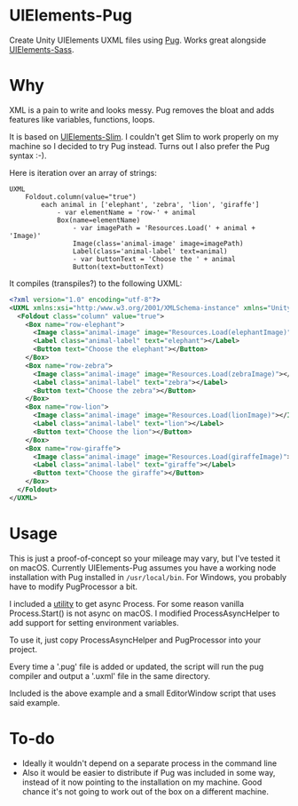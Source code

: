 # UIElements-Pug
Create Unity UIElements UXML files using [Pug](https://github.com/pugjs/pug). Works great alongside [UIElements-Sass](https://github.com/eidetic-av/UIElements-Sass).

# Why
XML is a pain to write and looks messy. Pug removes the bloat and adds features like variables, functions, loops. 

It is based on [UIElements-Slim](https://github.com/eidetic-av/UIElements-Slim). I couldn't get Slim to work properly on my machine so I decided to try Pug instead. Turns out I also prefer the Pug syntax :-).

Here is iteration over an array of strings:
```pug
UXML
    Foldout.column(value="true")
        each animal in ['elephant', 'zebra', 'lion', 'giraffe']
            - var elementName = 'row-' + animal
            Box(name=elementName)
                - var imagePath = 'Resources.Load(' + animal + 'Image)'
                Image(class='animal-image' image=imagePath)
                Label(class='animal-label' text=animal)
                - var buttonText = 'Choose the ' + animal
                Button(text=buttonText)
```
It compiles (transpiles?) to the following UXML:
```xml
<?xml version="1.0" encoding="utf-8"?>
<UXML xmlns:xsi="http:/www.w3.org/2001/XMLSchema-instance" xmlns="UnityEngine.UIElements" xsi:noNamespaceSchemaLocation="../UIElementsSchema/UIElements.xsd" xsi:schemaLocation="UnityEngine.UIElements ../UIElementsSchema/UnityEngine.UIElements.xsd">
  <Foldout class="column" value="true">
    <Box name="row-elephant">
      <Image class="animal-image" image="Resources.Load(elephantImage)"></Image>
      <Label class="animal-label" text="elephant"></Label>
      <Button text="Choose the elephant"></Button>
    </Box>
    <Box name="row-zebra">
      <Image class="animal-image" image="Resources.Load(zebraImage)"></Image>
      <Label class="animal-label" text="zebra"></Label>
      <Button text="Choose the zebra"></Button>
    </Box>
    <Box name="row-lion">
      <Image class="animal-image" image="Resources.Load(lionImage)"></Image>
      <Label class="animal-label" text="lion"></Label>
      <Button text="Choose the lion"></Button>
    </Box>
    <Box name="row-giraffe">
      <Image class="animal-image" image="Resources.Load(giraffeImage)"></Image>
      <Label class="animal-label" text="giraffe"></Label>
      <Button text="Choose the giraffe"></Button>
    </Box>
  </Foldout>
</UXML>
```

# Usage
This is just a proof-of-concept so your mileage may vary, but I've tested it on macOS. Currently UIElements-Pug assumes you have a working node installation with Pug installed in `/usr/local/bin`. For Windows, you probably have to modify PugProcessor a bit.

I included a [utility](https://gist.github.com/georg-jung/3a8703946075d56423e418ea76212745) to get async Process. For some reason vanilla Process.Start() is not async on macOS. I modified ProcessAsyncHelper to add support for setting environment variables.

To use it, just copy ProcessAsyncHelper and PugProcessor into your project.

Every time a '.pug' file is added or updated, the script will run the pug compiler and output a '.uxml' file in the same directory.

Included is the above example and a small EditorWindow script that uses said example.

# To-do
* Ideally it wouldn't depend on a separate process in the command line
* Also it would be easier to distribute if Pug was included in some way, instead of it now pointing to the installation on my machine. Good chance it's not going to work out of the box on a different machine.
